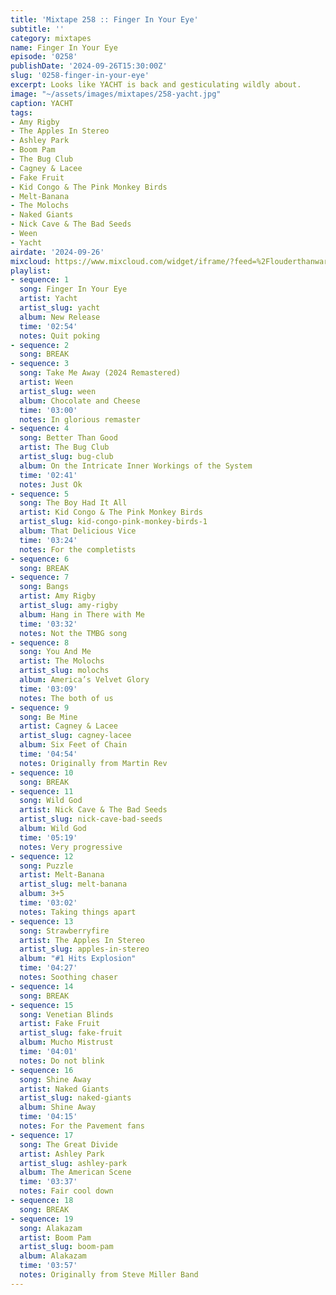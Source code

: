 ```yaml
---
title: 'Mixtape 258 :: Finger In Your Eye'
subtitle: ''
category: mixtapes
name: Finger In Your Eye
episode: '0258'
publishDate: '2024-09-26T15:30:00Z'
slug: '0258-finger-in-your-eye'
excerpt: Looks like YACHT is back and gesticulating wildly about.
image: "~/assets/images/mixtapes/258-yacht.jpg"
caption: YACHT
tags:
- Amy Rigby
- The Apples In Stereo
- Ashley Park
- Boom Pam
- The Bug Club
- Cagney & Lacee
- Fake Fruit
- Kid Congo & The Pink Monkey Birds
- Melt-Banana
- The Molochs
- Naked Giants
- Nick Cave & The Bad Seeds
- Ween
- Yacht
airdate: '2024-09-26'
mixcloud: https://www.mixcloud.com/widget/iframe/?feed=%2Flouderthanwar%2Fthe-mixtape-258-finger-in-your-eye-2024-09-26%2F&hide_artwork=1&hide_cover=1
playlist:
- sequence: 1
  song: Finger In Your Eye
  artist: Yacht
  artist_slug: yacht
  album: New Release
  time: '02:54'
  notes: Quit poking
- sequence: 2
  song: BREAK
- sequence: 3
  song: Take Me Away (2024 Remastered)
  artist: Ween
  artist_slug: ween
  album: Chocolate and Cheese
  time: '03:00'
  notes: In glorious remaster
- sequence: 4
  song: Better Than Good
  artist: The Bug Club
  artist_slug: bug-club
  album: On the Intricate Inner Workings of the System
  time: '02:41'
  notes: Just Ok
- sequence: 5
  song: The Boy Had It All
  artist: Kid Congo & The Pink Monkey Birds
  artist_slug: kid-congo-pink-monkey-birds-1
  album: That Delicious Vice
  time: '03:24'
  notes: For the completists
- sequence: 6
  song: BREAK
- sequence: 7
  song: Bangs
  artist: Amy Rigby
  artist_slug: amy-rigby
  album: Hang in There with Me
  time: '03:32'
  notes: Not the TMBG song
- sequence: 8
  song: You And Me
  artist: The Molochs
  artist_slug: molochs
  album: America’s Velvet Glory
  time: '03:09'
  notes: The both of us
- sequence: 9
  song: Be Mine
  artist: Cagney & Lacee
  artist_slug: cagney-lacee
  album: Six Feet of Chain
  time: '04:54'
  notes: Originally from Martin Rev
- sequence: 10
  song: BREAK
- sequence: 11
  song: Wild God
  artist: Nick Cave & The Bad Seeds
  artist_slug: nick-cave-bad-seeds
  album: Wild God
  time: '05:19'
  notes: Very progressive
- sequence: 12
  song: Puzzle
  artist: Melt-Banana
  artist_slug: melt-banana
  album: 3+5
  time: '03:02'
  notes: Taking things apart
- sequence: 13
  song: Strawberryfire
  artist: The Apples In Stereo
  artist_slug: apples-in-stereo
  album: "#1 Hits Explosion"
  time: '04:27'
  notes: Soothing chaser
- sequence: 14
  song: BREAK
- sequence: 15
  song: Venetian Blinds
  artist: Fake Fruit
  artist_slug: fake-fruit
  album: Mucho Mistrust
  time: '04:01'
  notes: Do not blink
- sequence: 16
  song: Shine Away
  artist: Naked Giants
  artist_slug: naked-giants
  album: Shine Away
  time: '04:15'
  notes: For the Pavement fans
- sequence: 17
  song: The Great Divide
  artist: Ashley Park
  artist_slug: ashley-park
  album: The American Scene
  time: '03:37'
  notes: Fair cool down
- sequence: 18
  song: BREAK
- sequence: 19
  song: Alakazam
  artist: Boom Pam
  artist_slug: boom-pam
  album: Alakazam
  time: '03:57'
  notes: Originally from Steve Miller Band
---
```


